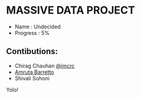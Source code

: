 MASSIVE DATA PROJECT
===================

- Name : Undecided
- Progress : 5%



Contibutions:
------------

- Chirag Chauhan [@imcrc](http://twitter.com/imcrc)
- [Amruta Barretto](http://www.github.com/amrutabarretto)
- Shivali Sohoni
















Yolo!
